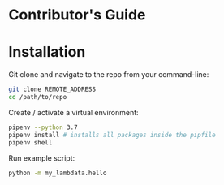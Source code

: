 # Contributor's Guide


# Installation

Git clone and navigate to the repo from your command-line:

```sh
git clone REMOTE_ADDRESS
cd /path/to/repo
```

Create / activate a virtual environment:

```sh
pipenv --python 3.7
pipenv install # installs all packages inside the pipfile
pipenv shell
```

Run example script:

```sh
python -m my_lambdata.hello
```